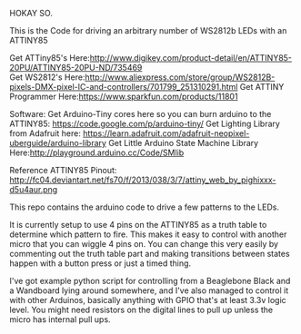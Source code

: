 HOKAY SO.

This is the Code for driving an arbitrary number of WS2812b LEDs with an ATTINY85

Get ATTiny85's Here:http://www.digikey.com/product-detail/en/ATTINY85-20PU/ATTINY85-20PU-ND/735469  
Get WS2812's Here:http://www.aliexpress.com/store/group/WS2812B-pixels-DMX-pixel-IC-and-controllers/701799_251310291.html
Get ATTINY Programmer Here:https://www.sparkfun.com/products/11801

Software:
Get Arduino-Tiny cores here so you can burn arduino to the ATTINY85: https://code.google.com/p/arduino-tiny/
Get Lighting Library from Adafruit here: https://learn.adafruit.com/adafruit-neopixel-uberguide/arduino-library
Get Little Arduino State Machine Library Here:http://playground.arduino.cc/Code/SMlib

Reference
ATTINY85 Pinout: http://fc04.deviantart.net/fs70/f/2013/038/3/7/attiny_web_by_pighixxx-d5u4aur.png

This repo contains the arduino code to drive a few patterns to the LEDs.

It is currently setup to use 4 pins on the ATTINY85 as a truth table to determine which pattern to fire. This makes it easy to control with another micro that you can wiggle 4 pins on. You can change this very easily by commenting out the truth table part and making transitions between states happen with a button press or just a timed thing.

I've got example python script for controlling from a Beaglebone Black and a Wandboard lying around somewhere, and I've also managed to control it with other Arduinos, basically anything with GPIO that's at least 3.3v logic level. You might need resistors on the digital lines to pull up unless the micro has internal pull ups. 


